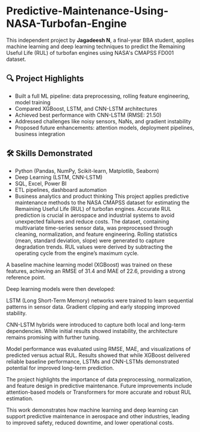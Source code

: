 # Predictive-Maintenance-Using-NASA-Turbofan-Engine

This independent project by **Jagadeesh N**, a final-year BBA student, applies machine learning and deep learning techniques to predict the Remaining Useful Life (RUL) of turbofan engines using NASA's CMAPSS FD001 dataset.

## 🔍 Project Highlights
- Built a full ML pipeline: data preprocessing, rolling feature engineering, model training
- Compared XGBoost, LSTM, and CNN-LSTM architectures
- Achieved best performance with CNN-LSTM (RMSE: 21.50)
- Addressed challenges like noisy sensors, NaNs, and gradient instability
- Proposed future enhancements: attention models, deployment pipelines, business integration

## 🛠️ Skills Demonstrated
- Python (Pandas, NumPy, Scikit-learn, Matplotlib, Seaborn)
- Deep Learning (LSTM, CNN-LSTM)
- SQL, Excel, Power BI
- ETL pipelines, dashboard automation
- Business analytics and product thinking
This project applies predictive maintenance methods to the NASA CMAPSS dataset for estimating the Remaining Useful Life (RUL) of turbofan engines. Accurate RUL prediction is crucial in aerospace and industrial systems to avoid unexpected failures and reduce costs.
The dataset, containing multivariate time-series sensor data, was preprocessed through cleaning, normalization, and feature engineering. Rolling statistics (mean, standard deviation, slope) were generated to capture degradation trends. RUL values were derived by subtracting the operating cycle from the engine’s maximum cycle.

A baseline machine learning model (XGBoost) was trained on these features, achieving an RMSE of 31.4 and MAE of 22.6, providing a strong reference point.

Deep learning models were then developed:

LSTM (Long Short-Term Memory) networks were trained to learn sequential patterns in sensor data. Gradient clipping and early stopping improved stability.

CNN-LSTM hybrids were introduced to capture both local and long-term dependencies. While initial results showed instability, the architecture remains promising with further tuning.

Model performance was evaluated using RMSE, MAE, and visualizations of predicted versus actual RUL. Results showed that while XGBoost delivered reliable baseline performance, LSTMs and CNN-LSTMs demonstrated potential for improved long-term prediction.

The project highlights the importance of data preprocessing, normalization, and feature design in predictive maintenance. Future improvements include attention-based models or Transformers for more accurate and robust RUL estimation.

This work demonstrates how machine learning and deep learning can support predictive maintenance in aerospace and other industries, leading to improved safety, reduced downtime, and lower operational costs.

